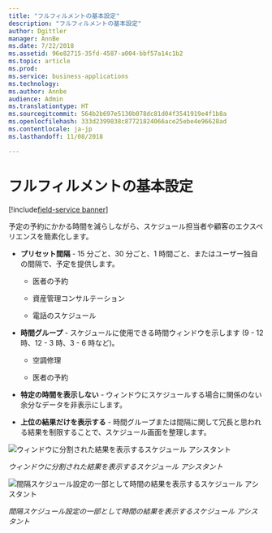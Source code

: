```yaml
---
title: "フルフィルメントの基本設定"
description: "フルフィルメントの基本設定"
author: Dgittler
manager: AnnBe
ms.date: 7/22/2018
ms.assetid: 96e82715-35fd-4587-a004-bbf57a14c1b2
ms.topic: article
ms.prod: 
ms.service: business-applications
ms.technology: 
ms.author: Annbe
audience: Admin
ms.translationtype: HT
ms.sourcegitcommit: 564b2b697e5130b078dc81d04f3541919e4f1b8a
ms.openlocfilehash: 333d2399838c87721824066ace25ebe4e96628ad
ms.contentlocale: ja-jp
ms.lasthandoff: 11/08/2018

---
```





#  <a name="fulfillment-preferences"></a>フルフィルメントの基本設定

[!include[field-service banner](../../../includes/field-service.md)]

予定の予約にかかる時間を減らしながら、スケジュール担当者や顧客のエクスペリエンスを簡素化します。

- **プリセット間隔** - 15 分ごと、30 分ごと、1 時間ごと、またはユーザー独自の間隔で、予定を提供します。

  - 医者の予約

  - 資産管理コンサルテーション

  - 電話のスケジュール

- **時間グループ** - スケジュールに使用できる時間ウィンドウを示します (9 - 12 時、12 - 3 時、3 - 6 時など)。

  - 空調修理

  - 医者の予約

- **特定の時間を表示しない** - ウィンドウにスケジュールする場合に関係のない余分なデータを非表示にします。

- **上位の結果だけを表示する** - 時間グループまたは間隔に関して冗長と思われる結果を制限することで、スケジュール画面を整理します。

![ウィンドウに分割された結果を表示するスケジュール アシスタント](media/Time-Group-Details.png "時間グループの詳細")
<!-- picture -->

*ウィンドウに分割された結果を表示するスケジュール アシスタント*

![間隔スケジュール設定の一部として時間の結果を表示するスケジュール アシスタント](media/Intervals-on-the-hour.png "間隔")
<!-- picture -->

*間隔スケジュール設定の一部として時間の結果を表示するスケジュール アシスタント*


